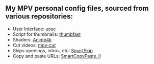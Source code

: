 

## My MPV personal config files, sourced from various repositories:


- User Interface: [uosc](https://github.com/tomasklaen/uosc)
- Script for thumbnails: [thumbfast](https://github.com/po5/thumbfast)
- Shaders: [Anime4k](https://github.com/bloc97/Anime4K)
- Cut videos: [mpv-cut](https://github.com/f0e/mpv-cut)
- Skips openings, intros, etc: [SmartSkip](https://github.com/Eisa01/mpv-scripts?tab=readme-ov-file#smartskip)
- Copy and paste URLs: [SmartCopyPaste_II](https://github.com/Eisa01/mpv-scripts?tab=readme-ov-file#smartcopypaste_ii)
